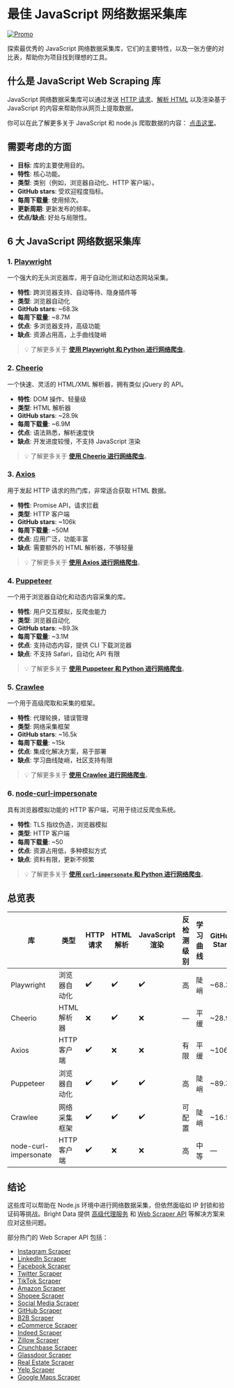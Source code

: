 # 最佳 JavaScript 网络数据采集库

[![Promo](https://github.com/bright-cn/LinkedIn-Scraper/raw/main/Proxies%20and%20scrapers%20GitHub%20bonus%20banner.png)](https://www.bright.cn/) 

探索最优秀的 JavaScript 网络数据采集库，它们的主要特性，以及一张方便的对比表，帮助你为项目找到理想的工具。

## 什么是 JavaScript Web Scraping 库

JavaScript 网络数据采集库可以通过发送 [HTTP 请求](https://www.bright.cn/glossary/http-request)、[解析 HTML](https://www.bright.cn/blog/web-data/best-html-parsers) 以及渲染基于 JavaScript 的内容来帮助你从网页上提取数据。

你可以在此了解更多关于 JavaScript 和 node.js 爬取数据的内容： [点击这里](https://www.bright.cn/blog/how-tos/web-scraping-with-node-js)。 

## 需要考虑的方面

- **目标**: 库的主要使用目的。  
- **特性**: 核心功能。  
- **类型**: 类别（例如，浏览器自动化、HTTP 客户端）。  
- **GitHub stars**: 受欢迎程度指标。  
- **每周下载量**: 使用频次。  
- **更新周期**: 更新发布的频率。  
- **优点/缺点**: 好处与局限性。

## 6 大 JavaScript 网络数据采集库

### 1. [Playwright](https://playwright.dev/)

一个强大的无头浏览器库，用于自动化测试和动态网站采集。

- **特性**: 跨浏览器支持、自动等待、隐身插件等  
- **类型**: 浏览器自动化  
- **GitHub stars**: ~68.3k  
- **每周下载量**: ~8.7M  
- **优点**: 多浏览器支持，高级功能  
- **缺点**: 资源占用高，上手曲线陡峭  

> 💡 了解更多关于 [**使用 Playwright 和 Python 进行网络爬虫**](https://www.bright.cn/blog/how-tos/playwright-web-scraping)。

### 2. [Cheerio](https://cheerio.js.org/)

一个快速、灵活的 HTML/XML 解析器，拥有类似 jQuery 的 API。

- **特性**: DOM 操作、轻量级  
- **类型**: HTML 解析器  
- **GitHub stars**: ~28.9k  
- **每周下载量**: ~6.9M  
- **优点**: 语法熟悉，解析速度快  
- **缺点**: 开发进度较慢，不支持 JavaScript 渲染  

> 💡 了解更多关于 [**使用 Cheerio 进行网络爬虫**](https://www.bright.cn/blog/how-tos/cheerio-npm-web-scraping)。

### 3. [Axios](https://github.com/axios/axios)

用于发起 HTTP 请求的热门库，非常适合获取 HTML 数据。

- **特性**: Promise API，请求拦截  
- **类型**: HTTP 客户端  
- **GitHub stars**: ~106k  
- **每周下载量**: ~50M  
- **优点**: 应用广泛，功能丰富  
- **缺点**: 需要额外的 HTML 解析器，不够轻量  

> 💡 了解更多关于 [**使用 Axios 进行网络爬虫**](https://www.bright.cn/blog/how-tos/cheerio-npm-web-scraping)。

### 4. [Puppeteer](https://pptr.dev/)

一个用于浏览器自动化和动态内容采集的库。

- **特性**: 用户交互模拟，反爬虫能力  
- **类型**: 浏览器自动化  
- **GitHub stars**: ~89.3k  
- **每周下载量**: ~3.1M  
- **优点**: 支持动态内容，提供 CLI 下载浏览器  
- **缺点**: 不支持 Safari，自动化 API 有限  

> 💡 了解更多关于 [**使用 Puppeteer 和 Python 进行网络爬虫**](https://www.bright.cn/blog/how-tos/web-scraping-puppeteer)。

### 5. [Crawlee](https://crawlee.dev/)

一个用于高级爬取和采集的框架。

- **特性**: 代理轮换，错误管理  
- **类型**: 网络采集框架  
- **GitHub stars**: ~16.5k  
- **每周下载量**: ~15k  
- **优点**: 集成化解决方案，易于部署  
- **缺点**: 学习曲线陡峭，社区支持有限  

> 💡 了解更多关于 [**使用 Crawlee 进行网络爬虫**](https://www.bright.cn/blog/web-data/web-scraping-with-crawlee)。

### 6. [node-curl-impersonate](https://github.com/SwapnilSoni1999/node-libcurl-impersonate)

具有浏览器模拟功能的 HTTP 客户端，可用于绕过反爬虫系统。

- **特性**: TLS 指纹伪造，浏览器模拟  
- **类型**: HTTP 客户端  
- **每周下载量**: ~50  
- **优点**: 资源占用低，多种模拟方式  
- **缺点**: 资料有限，更新不频繁  

> 💡 了解更多关于 [**使用 ```curl-impersonate``` 和 Python 进行网络爬虫**](https://www.bright.cn/blog/web-data/web-scraping-with-curl-impersonate)。

## 总览表

| 库                     | 类型               | HTTP 请求 | HTML 解析 | JavaScript 渲染 | 反检测级别    | 学习曲线 | GitHub Stars | 下载量   |
|------------------------|--------------------|----------|----------|----------------|---------------|----------|-------------|----------|
| Playwright             | 浏览器自动化       | ✔️       | ✔️       | ✔️              | 高            | 陡峭     | ~68.3k      | ~8.7M    |
| Cheerio                | HTML 解析器       | ❌       | ✔️       | ❌              | —             | 平缓     | ~28.9k      | ~6.9M    |
| Axios                  | HTTP 客户端        | ✔️       | ❌       | ❌              | 有限          | 平缓     | ~106k       | ~50M     |
| Puppeteer              | 浏览器自动化       | ✔️       | ✔️       | ✔️              | 高            | 陡峭     | ~89.3k      | ~3.1M    |
| Crawlee                | 网络采集框架       | ✔️       | ✔️       | ✔️              | 可配置        | 陡峭     | ~16.5k      | ~15k     |
| node-curl-impersonate  | HTTP 客户端        | ✔️       | ❌       | ❌              | 高            | 中等     | —           | ~50      |

## 结论

这些库可以帮助在 Node.js 环境中进行网络数据采集，但依然面临如 IP 封锁和验证码等挑战。Bright Data 提供 [高级代理服务](https://www.bright.cn/proxy-types) 和 [Web Scraper API](https://www.bright.cn/products/web-scraper) 等解决方案来应对这些问题。

部分热门的 Web Scraper API 包括：

- [Instagram Scraper](https://www.bright.cn/products/web-scraper/instagram)  
- [LinkedIn Scraper](https://www.bright.cn/products/web-scraper/linkedin)  
- [Facebook Scraper](https://www.bright.cn/products/web-scraper/facebook)  
- [Twitter Scraper](https://www.bright.cn/products/web-scraper/twitter)
- [TikTok Scraper](https://www.bright.cn/products/web-scraper/tiktok)
- [Amazon Scraper](https://www.bright.cn/products/web-scraper/amazon)
- [Shopee Scraper](https://www.bright.cn/products/web-scraper/shopee)  
- [Social Media Scraper](https://www.bright.cn/products/web-scraper/social-media-scrape)
- [GitHub Scraper](https://www.bright.cn/products/web-scraper/github)
- [B2B Scraper](https://www.bright.cn/products/web-scraper/b2b)
- [eCommerce Scraper](https://www.bright.cn/products/web-scraper/ecommerce)
- [Indeed Scraper](https://www.bright.cn/products/web-scraper/indeed)
- [Zillow Scraper](https://www.bright.cn/products/web-scraper/zillow)
- [Crunchbase Scraper](https://www.bright.cn/products/web-scraper/crunchbase)
- [Glassdoor Scraper](https://www.bright.cn/products/web-scraper/glassdoor)
- [Real Estate Scraper](https://www.bright.cn/products/web-scraper/real-estate)
- [Yelp Scraper](https://www.bright.cn/products/web-scraper/yelp)
- [Google Maps Scraper](https://www.bright.cn/products/serp-api/google-search/maps)
